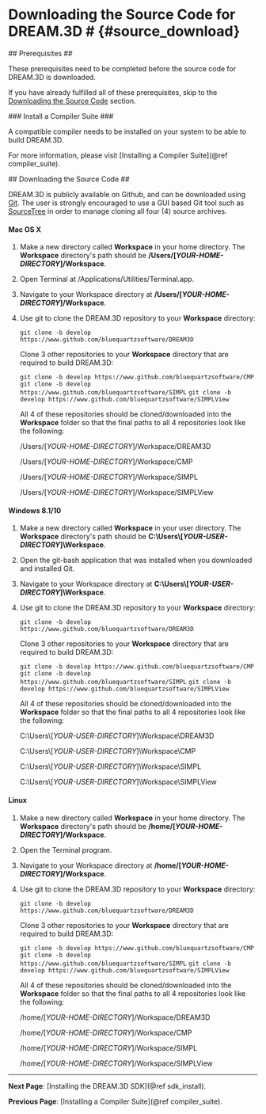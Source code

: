 # Downloading the Source Code for DREAM.3D # {#source_download}
<a name="prerequisites">
## Prerequisites ##
</a>

These prerequisites need to be completed before the source code for DREAM.3D is downloaded.

If you have already fulfilled all of these prerequisites, skip to the [Downloading the Source Code](#downloading_src_code) section.

<a name="compiler_suite">
### Install a Compiler Suite ###
</a>

A compatible compiler needs to be installed on your system to be able to build DREAM.3D.

For more information, please visit [Installing a Compiler Suite](@ref compiler_suite).

<a name="downloading_src_code">
## Downloading the Source Code ##
</a>

DREAM.3D is publicly available on Github, and can be downloaded using [Git](http://www.git-scm.org). The user is strongly encouraged to use a GUI based Git tool such as [SourceTree](http://www.sourcetreeapp.com) in order to manage cloning all four (4) source archives.

#### Mac OS X ####
1. Make a new directory called **Workspace** in your home directory.  The **Workspace** directory's path should be **/Users/[*YOUR-HOME-DIRECTORY*]/Workspace**.

2. Open Terminal at /Applications/Utilities/Terminal.app.

3. Navigate to your Workspace directory at **/Users/[*YOUR-HOME-DIRECTORY*]/Workspace**.

4. Use git to clone the DREAM.3D repository to your **Workspace** directory:

    `git clone -b develop https://www.github.com/bluequartzsoftware/DREAM3D`

	Clone 3 other repositories to your **Workspace** directory that are required to build DREAM.3D:

    `git clone -b develop https://www.github.com/bluequartzsoftware/CMP`
    `git clone -b develop https://www.github.com/bluequartzsoftware/SIMPL`
    `git clone -b develop https://www.github.com/bluequartzsoftware/SIMPLView`

	All 4 of these repositories should be cloned/downloaded into the **Workspace** folder so that the final paths to all 4 repositories look like the following:

	/Users/[*YOUR-HOME-DIRECTORY*]/Workspace/DREAM3D
    
    /Users/[*YOUR-HOME-DIRECTORY*]/Workspace/CMP
    
    /Users/[*YOUR-HOME-DIRECTORY*]/Workspace/SIMPL
    
    /Users/[*YOUR-HOME-DIRECTORY*]/Workspace/SIMPLView

#### Windows 8.1/10 ####
1. Make a new directory called **Workspace** in your user directory.  The **Workspace** directory's path should be **C:\\Users\\[*YOUR-USER-DIRECTORY*]\\Workspace**.

2. Open the git-bash application that was installed when you downloaded and installed Git.

3. Navigate to your Workspace directory at **C:\\Users\\[*YOUR-USER-DIRECTORY*]\\Workspace**.

4. Use git to clone the DREAM.3D repository to your **Workspace** directory:

    `git clone -b develop https://www.github.com/bluequartzsoftware/DREAM3D`

	Clone 3 other repositories to your **Workspace** directory that are required to build DREAM.3D:

    `git clone -b develop https://www.github.com/bluequartzsoftware/CMP`
    `git clone -b develop https://www.github.com/bluequartzsoftware/SIMPL`
    `git clone -b develop https://www.github.com/bluequartzsoftware/SIMPLView`

	All 4 of these repositories should be cloned/downloaded into the **Workspace** folder so that the final paths to all 4 repositories look like the following:

    C:\\Users\\[*YOUR-USER-DIRECTORY*]\\Workspace\\DREAM3D
    
    C:\\Users\\[*YOUR-USER-DIRECTORY*]\\Workspace\\CMP
    
    C:\\Users\\[*YOUR-USER-DIRECTORY*]\\Workspace\\SIMPL
    
    C:\\Users\\[*YOUR-USER-DIRECTORY*]\\Workspace\\SIMPLView

#### Linux ####
1. Make a new directory called **Workspace** in your home directory.  The **Workspace** directory's path should be **/home/[*YOUR-HOME-DIRECTORY*]/Workspace**.

2. Open the Terminal program.

3. Navigate to your Workspace directory at **/home/[*YOUR-HOME-DIRECTORY*]/Workspace**.

4. Use git to clone the DREAM.3D repository to your **Workspace** directory:

    `git clone -b develop https://www.github.com/bluequartzsoftware/DREAM3D`

	Clone 3 other repositories to your **Workspace** directory that are required to build DREAM.3D:

    `git clone -b develop https://www.github.com/bluequartzsoftware/CMP`
    `git clone -b develop https://www.github.com/bluequartzsoftware/SIMPL`
    `git clone -b develop https://www.github.com/bluequartzsoftware/SIMPLView`

	All 4 of these repositories should be cloned/downloaded into the **Workspace** folder so that the final paths to all 4 repositories look like the following:

	/home/[*YOUR-HOME-DIRECTORY*]/Workspace/DREAM3D
    
    /home/[*YOUR-HOME-DIRECTORY*]/Workspace/CMP
    
    /home/[*YOUR-HOME-DIRECTORY*]/Workspace/SIMPL
    
    /home/[*YOUR-HOME-DIRECTORY*]/Workspace/SIMPLView

---
**Next Page**: [Installing the DREAM.3D SDK](@ref sdk_install).

**Previous Page**: [Installing a Compiler Suite](@ref compiler_suite).
